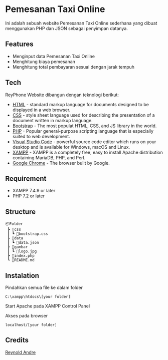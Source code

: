 # Pemesanan Taxi Online

Ini adalah sebuah website Pemesanan Taxi Online sederhana yang dibuat menggunakan PHP dan JSON sebagai penyimpan datanya.

## Features
- Menginput data Pemesanan Taxi Online
- Menghitung biaya pemesanan
- Menghitung total pembayaran sesuai dengan jarak tempuh

## Tech
ReyPhone Website dibangun dengan teknologi berikut:
* [HTML](https://developer.mozilla.org/en-US/docs/Learn/HTML) - standard markup language for documents designed to be displayed in a web browser.
* [CSS](https://developer.mozilla.org/en-US/docs/Learn/CSS) - style sheet language used for describing the presentation of a document written in markup language.
* [Bootstrap](https://getbootstrap.com/) - The most populat HTML, CSS, and JS library in the world.
* [PHP](https://www.php.net) - Popular general-purpose scripting language that is especially suited to web development.
* [Visual Studio Code](https://code.visualstudio.com/) - powerful source code editor which runs on your desktop and is available for Windows, macOS and Linux.
* [XAMPP](https://www.apachefriends.org/index.html) - XAMPP is a completely free, easy to install Apache distribution containing MariaDB, PHP, and Perl.
* [Google Chrome](https://www.google.co.id/intl/id/chrome/) - The browser built by Google.

## Requirement

* XAMPP 7.4.9 or later
* PHP 7.2 or later

## Structure

```
📦Folder
 ┣ 📂css
 ┃ ┗ 📜bootstrap.css
 ┣ 📂data
 ┃ ┗ 📜data.json
 ┣ 📂gambar
 ┃ ┗ 📜logo.jpg
 ┣ 📜index.php
 ┗ 📜README.md
 ```

 ## Instalation

 Pindahkan semua file ke dalam folder 

    C:\xampp\htdocs\[your folder]

Start Apache pada XAMPP Control Panel

Akses pada browser

    localhost/[your folder]

## Credits
[Reynold Andre](https://github.com/rey-andre)